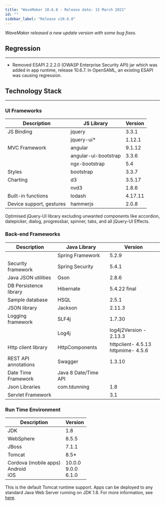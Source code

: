 ```yaml
---
title: "WaveMaker 10.6.8 - Release date: 15 March 2021"
id: ""
sidebar_label: "Release v10.6.8"
---
```

*WaveMaker released a new update version with some bug fixes.*

## Regression

---

- Removed ESAPI 2.2.2.0 (OWASP Enterprise Security API) jar which was added in app runtime, release 10.6.7. In OpenSAML, an existing ESAPI was causing regression.

## Technology Stack

---

### UI Frameworks

| Description | JS Library | Version |
| --- | --- | --- |
| JS Binding | jquery | 3.3.1 |
|  | jquery-ui* | 1.12.1 |
| MVC Framework | angular | 9.1.12 |
|  | angular-ui-bootstrap | 3.3.6 |
|  | ngx-bootstrap | 5.4|
| Styles | bootstrap | 3.3.7 |
| Charting | d3 | 3.5.17 |
|  | nvd3 | 1.8.6 |
| Built-in functions | lodash | 4.17.11 |
| Device support, gestures | hammerjs | 2.0.8 |

Optimised jQuery-UI library excluding unwanted components like accordion, datepicker, dialog, progressbar, spinner, tabs, and all jQuery-UI Effects.

### Back-end Frameworks

| Description | Java Library | Version |
| --- | --- | --- |
|  | Spring Framework | 5.2.9|
| Security framework | Spring Security | 5.4.1 |
| Java JSON utilities | Gson | 2.8.6|
| DB Persistence library | Hibernate | 5.4.22 final|
| Sample database | HSQL | 2.5.1|
| JSON library | Jackson | 2.11.3|
| Logging framework | SLF4j | 1.7.30 |
|  | Log4j | log4j2Version - 2.13.3 |
| Http client library | HttpComponents | httpclient- 4.5.13 <br> httpmime- 4.5.6 |
| REST API annotations | Swagger | 1.3.10 |
| Date Time Framework | Java 8 Date/Time API |  |
| Json Libraries | com.tdunning |  1.8 |
| Servlet Framework |  | 3.1 |

### Run Time Environment

| Description | Version |
| --- | --- |
| JDK | 1.8 |
| WebSphere | 8.5.5 |
| JBoss | 7.1.1 |
| Tomcat | 8.5* |
| Cordova (mobile apps) <br> Android <br> iOS | 10.0.0 <br> 9.0.0  <br> 6.1.0 |

This is the default Tomcat runtime support. Apps can be deployed to any standard Java Web Server running on JDK 1.8. For more information, see [here](/learn/app-development/deployment/deployment-web-server).
